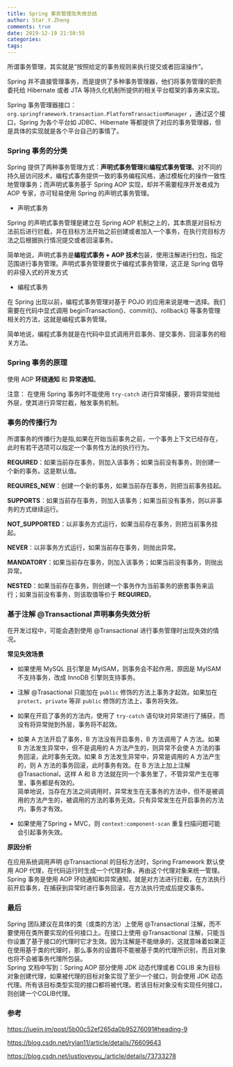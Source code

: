 ```yaml
---
title: Spring 事务管理及失效总结
author: Star.Y.Zheng
comments: true
date: 2019-12-19 21:50:55
categories:
tags:
---
```


所谓事务管理，其实就是“按照给定的事务规则来执行提交或者回滚操作”。  

Spring 并不直接管理事务，而是提供了多种事务管理器，他们将事务管理的职责委托给 Hibernate 或者 JTA 等持久化机制所提供的相关平台框架的事务来实现。  

<!-- more -->

 Spring 事务管理器接口： `org.springframework.transaction.PlatformTransactionManager` ，通过这个接口，Spring 为各个平台如 JDBC、Hibernate 等都提供了对应的事务管理器，但是具体的实现就是各个平台自己的事情了。

### Spring 事务的分类

Spring 提供了两种事务管理方式：**声明式事务管理**和**编程式事务管理**。对不同的持久层访问技术，编程式事务提供一致的事务编程风格，通过模板化的操作一致性地管理事务；而声明式事务基于 Spring AOP 实现，却并不需要程序开发者成为 AOP 专家，亦可轻易使用 Spring 的声明式事务管理。

- 声明式事务

Spring 的声明式事务管理是建立在 Spring AOP 机制之上的，其本质是对目标方法前后进行拦截，并在目标方法开始之前创建或者加入一个事务，在执行完目标方法之后根据执行情况提交或者回滚事务。

简单地说，声明式事务是**编程式事务 + AOP 技术**包装，使用注解进行扫包，指定范围进行事务管理。声明式事务管理要优于编程式事务管理，这正是 Spring 倡导的非侵入式的开发方式

- 编程式事务

在 Spring 出现以前，编程式事务管理对基于 POJO 的应用来说是唯一选择。我们需要在代码中显式调用 beginTransaction()、commit()、rollback() 等事务管理相关的方法，这就是编程式事务管理。  

简单地说，编程式事务就是在代码中显式调用开启事务、提交事务、回滚事务的相关方法。

### Spring 事务的原理

使用 AOP **环绕通知** 和 **异常通知**。  


注意： 在使用 Spring 事务时不能使用 `try-catch` 进行异常捕获，要将异常抛给外层，使其进行异常拦截，触发事务机制。

### 事务的传播行为

所谓事务的传播行为是指,如果在开始当前事务之前，一个事务上下文已经存在，此时有若干选项可以指定一个事务性方法的执行行为。

**REQUIRED**：如果当前存在事务，则加入该事务；如果当前没有事务，则创建一个新的事务。这是默认值。 

**REQUIRES_NEW**：创建一个新的事务，如果当前存在事务，则把当前事务挂起。 

**SUPPORTS**：如果当前存在事务，则加入该事务；如果当前没有事务，则以非事务的方式继续运行。 

**NOT_SUPPORTED**：以非事务方式运行，如果当前存在事务，则把当前事务挂起。 

**NEVER**：以非事务方式运行，如果当前存在事务，则抛出异常。 

**MANDATORY**：如果当前存在事务，则加入该事务；如果当前没有事务，则抛出异常。

**NESTED**：如果当前存在事务，则创建一个事务作为当前事务的嵌套事务来运行；如果当前没有事务，则该取值等价于 **REQUIRED**。


### 基于注解 @Transactional 声明事务失效分析

在开发过程中，可能会遇到使用 @Transactional 进行事务管理时出现失效的情况。

**常见失效场景**  

- 如果使用 MySQL 且引擎是 MyISAM，则事务会不起作用，原因是 MyISAM 不支持事务，改成 InnoDB 引擎则支持事务。

- 注解 @Trasactional 只能加在 `public` 修饰的方法上事务才起效。如果加在 `protect`、`private` 等非 `public` 修饰的方法上，事务将失效。

- 如果在开启了事务的方法内，使用了 `try-catch` 语句块对异常进行了捕获，而没有将异常抛到外层，事务将不起效。

- 如果 A 方法开启了事务，B 方法没有开启事务，B 方法调用了 A 方法。如果 B 方法发生异常中，但不是调用的 A 方法产生的，则异常不会使 A 方法的事务回滚，此时事务无效。如果 B 方法发生异常中，异常是调用的 A 方法产生的，则 A 方法的事务回滚，此时事务有效。在 B 方法上加上注解 @Trasactional，这样 A 和 B 方法就在同一个事务里了，不管异常产生在哪里，事务都是有效的。   
简单地说，当存在方法之间调用时，异常发生在无事务的方法中，但不是被调用的方法产生的，被调用的方法的事务无效。只有异常发生在开启事务的方法内，事务才有效。

- 如果使用了Spring + MVC，则 `context:component-scan` 重复扫描问题可能会引起事务失效。

**原因分析**

在应用系统调用声明 @Transactional 的目标方法时，Spring Framework 默认使用 AOP 代理，在代码运行时生成一个代理对象，再由这个代理对象来统一管理。Spring 事务是使用 AOP 环绕通知和异常通知，就是对方法进行拦截，在方法执行前开启事务，在捕获到异常时进行事务回滚，在方法执行完成后提交事务。

### 最后

Spring 团队建议在具体的类（或类的方法）上使用 @Transactional 注解，而不要使用在类所要实现的任何接口上。在接口上使用 @Transactional 注解，只能当你设置了基于接口的代理时它才生效。因为注解是不能继承的，这就意味着如果正在使用基于类的代理时，那么事务的设置将不能被基于类的代理所识别，而且对象也将不会被事务代理所包装。  
Spring 文档中写到：Spring AOP 部分使用 JDK 动态代理或者 CGLIB 来为目标对象创建代理，如果被代理的目标对象实现了至少一个接口，则会使用 JDK 动态代理。所有该目标类型实现的接口都将被代理。若该目标对象没有实现任何接口，则创建一个CGLIB代理。

### 参考

https://juejin.im/post/5b00c52ef265da0b95276091#heading-9  

https://blog.csdn.net/rylan11/article/details/76609643  
  
https://blog.csdn.net/justloveyou_/article/details/73733278
